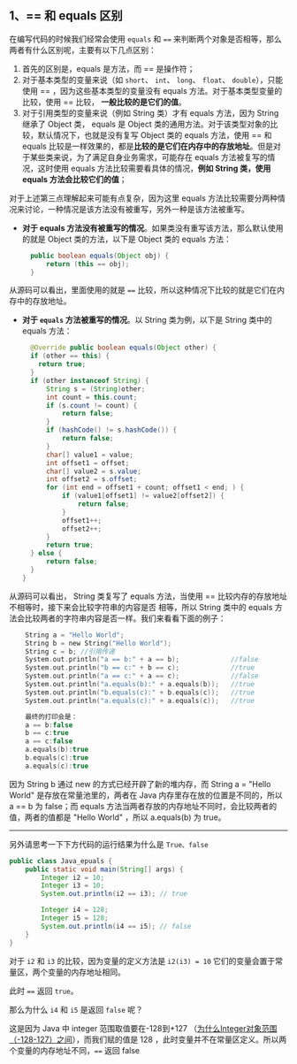 ## 1、== 和 equals 区别

在编写代码的时候我们经常会使用 `equals` 和 `==` 来判断两个对象是否相等，那么两者有什么区别呢，主要有以下几点区别：

1. 首先的区别是，equals 是方法，而 == 是操作符；
2. 对于基本类型的变量来说（如 `short`、 `int`、 `long`、 `float`、 `double`），只能使用 == ，因为这些基本类型的变量没有 equals 方法。对于基本类型变量的比较，使用 == 比较， **一般比较的是它们的值**。
3. 对于引用类型的变量来说（例如 String 类）才有 equals 方法，因为 String 继承了 Object 类， equals 是 Object 类的通用方法。对于该类型对象的比较，默认情况下，也就是没有复写 Object 类的 equals 方法，使用 == 和 equals 比较是一样效果的，都是**比较的是它们在内存中的存放地址**。但是对于某些类来说，为了满足自身业务需求，可能存在 equals 方法被复写的情况，这时使用 equals 方法比较需要看具体的情况，**例如 String 类，使用 equals 方法会比较它们的值**；

对于上述第三点理解起来可能有点复杂，因为这里 equals 方法比较需要分两种情况来讨论，一种情况是该方法没有被重写，另外一种是该方法被重写。

- **对于 equals 方法没有被重写的情况**。如果类没有重写该方法，那么默认使用的就是 Object 类的方法，以下是 Object 类的 equals 方法：

  ```java
    public boolean equals(Object obj) {
        return (this == obj);
    }
  ```

从源码可以看出，里面使用的就是 `==` 比较，所以这种情况下比较的就是它们在内存中的存放地址。

- **对于 `equals` 方法被重写的情况**。以 String 类为例，以下是 String 类中的 equals 方法：

  ```java
    @Override public boolean equals(Object other) {
    if (other == this) {
      return true;
    }
    if (other instanceof String) {
        String s = (String)other;
        int count = this.count;
        if (s.count != count) {
            return false;
        }
        if (hashCode() != s.hashCode()) {
            return false;
        }
        char[] value1 = value;
        int offset1 = offset;
        char[] value2 = s.value;
        int offset2 = s.offset;
        for (int end = offset1 + count; offset1 < end; ) {
            if (value1[offset1] != value2[offset2]) {
                return false;
            }
            offset1++;
            offset2++;
        }
        return true;
    } else {
        return false;
    }
  }
  ```

从源码可以看出， String 类复写了 equals 方法，当使用 == 比较内存的存放地址不相等时，接下来会比较字符串的内容是否 相等，所以 String 类中的 equals 方法会比较两者的字符串内容是否一样。我们来看看下面的例子：

```swift
    String a = "Hello World";
    String b = new String("Hello World");
    String c = b; //引用传递
    System.out.println("a == b:" + a == b);             //false
    System.out.println("b == c:" + b == c);             //true
    System.out.println("a == c:" + a == c);             //false
    System.out.println("a.equals(b):" + a.equals(b));   //true
    System.out.println("b.equals(c):" + b.equals(c));   //true
    System.out.println("a.equals(c):" + a.equals(c));   //true

    最终的打印会是：
    a == b:false
    b == c:true
    a == c:false
    a.equals(b):true
    b.equals(c):true
    a.equals(c):true
```

因为 String b 通过 new 的方式已经开辟了新的堆内存，而 String a = "Hello World" 是存放在常量池里的，两者在 Java 内存里存在放的位置是不同的，所以 a == b 为 false；而 equals 方法当两者存放的内存地址不同时，会比较两者的值，两者的值都是 "Hello World" ，所以 a.equals(b) 为 true。

------

另外请思考一下下方代码的运行结果为什么是 `True、false`

```java
public class Java_epuals {
    public static void main(String[] args) {
        Integer i2 = 10;
        Integer i3 = 10;
        System.out.println(i2 == i3); // true

        Integer i4 = 128;
        Integer i5 = 128;
        System.out.println(i4 == i5); // false
    }
}
```

对于 `i2` 和 `i3` 的比较，因为变量的定义方法是 `i2(i3) = 10` 它们的变量会置于常量区，两个变量的内存地址相同。

此时 `==` 返回 `true`。

那么为什么 `i4` 和 `i5` 是返回 `false` 呢？

这是因为 Java 中 integer 范围取值要在-128到+127 （[为什么Integer对象范围（-128-127）之间](https://blog.csdn.net/alan_gaohaodong/article/details/80720704)），而我们赋的值是 128 ，此时变量并不在常量区定义。所以两个变量的内存地址不同，`==` 返回 false